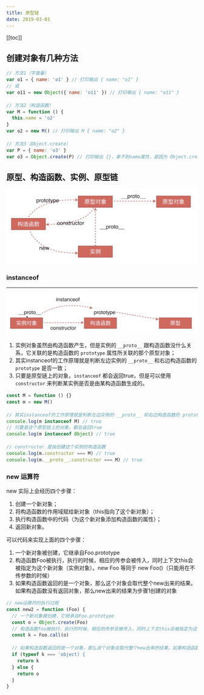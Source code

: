 ```yaml
---
title: 原型链
date: 2019-03-03
---
```


[[toc]]

## 创建对象有几种方法

```javascript
// 方法1（字面量）
var o1 = { name: 'o1' } // 打印输出 { name: "o1" }
// 或
var o11 = new Object({ name: 'o11' }) // 打印输出 { name: "o11" }

// 方法2（构造函数）
var M = function () {
  this.name = 'o2'
}
var o2 = new M() // 打印输出 M { name: "o2" }

// 方法3（Object.create）
var P = { name: 'o3' }
var o3 = Object.create(P) // 打印输出 {}，拿不到name属性，是因为 Object.create 是通过原型链来创建对象的，name在原型链的对象P上
```

## 原型、构造函数、实例、原型链

<img src="../images/object.png" />

### instanceof

---

<img src="../images/object2.png" />

1. 实例对象虽然由构造函数产生，但是实例的 `__proto__` 跟构造函数没什么关系，它关联的是构造函数的 `prototype` 属性所关联的那个原型对象；
2. 其实instanceof的工作原理就是判断左边实例的 `__proto__` 和右边构造函数的 `prototype` 是否一致；
3. 只要是原型链上的对象，`instanceof` 都会返回true，但是可以使用 `constructor` 来判断某实例是否是由某构造函数生成的。

```javascript
const M = function () {}
const m = new M()

// 其实instanceof的工作原理就是判断左边实例的 __proto__ 和右边构造函数的 prototype 是否一致
console.log(m instanceof M) // true 
// 只要是这个原型链上的对象，都会返回true
console.log(m instanceof Object) // true

// constructor 是指创建这个实例的构造函数
console.log(m.constructor === M) // true
console.log(m.__proto__.constructor === M) // true
```

### new 运算符

new 实际上会经历四个步骤：
1. 创建一个新对象；
2. 将构造函数的作用域赋给新对象（this指向了这个新对象）；
3. 执行构造函数中的代码（为这个新对象添加构造函数的属性）；
4. 返回新对象。

可以代码来实现上面的四个步骤：

1. 一个新对象被创建，它继承自Foo.prototype
2. 构造函数Foo被执行，执行的时候，相应的传参会被传入，同时上下文this会被指定为这个新对象（实例对象）。new Foo 等同于 new Foo()（只能用在不传参数的时候）
3. 如果构造函数返回的是一个对象，那么这个对象会取代整个new出来的结果。如果构造函数没有返回对象，那么new出来的结果为步骤1创建的对象

```javascript
// new运算符的执行过程
const new2 = function (Foo) {
  // 一个新对象被创建，它继承自Foo.prototype
  const o = Object.create(Foo)
  // 构造函数foo被执行，执行的时候，相应的传参会被传入，同时上下文this会被指定为这个新对象（实例对象）。new Foo 等同于 new Foo()（只能用在不传参数的时候）
  const k = Foo.call(o)

  // 如果构造函数返回的是一个对象，那么这个对象会取代整个new出来的结果。如果构造函数没有返回对象，那么new出来的结果为步骤1创建的对象
  if (typeof k === 'object) {
    return k
  } else {
    return o
  }
}
```

